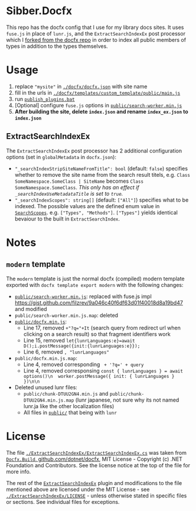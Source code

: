 # Sibber.Docfx

This repo has the docfx config that I use for my library docs sites. It uses `fuse.js` in place of `lunr.js`, and the `ExtractSearchIndexEx` post processor which I [forked from the docfx repo](https://github.com/dotnet/docfx/blob/44383167ece82d4deb7c2062de1a2e34b32607e9/src/Docfx.Build/PostProcessors/ExtractSearchIndex.cs) in order to index all public members of types in addition to the types themselves.

# Usage

1. replace `"mysite"` in [`./docfx/docfx.json`](./docfx/docfx.json) with site name
2. fill in the urls in [`./docfx/templates/custom_template/public/main.js`](./docfx/templates/custom_template/public/main.js)
3. run [`publish_plugins.bat`](./publish_plugins.bat)
4. [Optional] configure `fuse.js` options in [`public/search-worker.min.js`](./docfx/templates/modern/public/search-worker.min.js)
4. **After building the site, delete `index.json` and rename `index_ex.json` to `index.json`**

## ExtractSearchIndexEx

The `ExtractSearchIndexEx` post processor has 2 additional configuration options (set in `globalMetadata` in `docfx.json`):
 - `"_searchIndexStripSiteNameFromTitle": bool` (default: `false`) specifies whether to remove the site name from the search result titels, e.g. `Class SomeNamespace.SomeClass | SiteName` becomes `Class SomeNamespace.SomeClass`. *This only has an effect if `_searchIndexUseMetadataTitle` is set to `true`.*
 - `"_searchIndexScopes": string[]` (default: `["All"]`) specifies what to be indexed. The possible values are the defined enum value in [`SearchScopes`](./ExtractSearchIndexEx/SearchScopes.cs). e.g. `["Types", "Methods"]`. `["Types"]` yields identical bevaiour to the built in `ExtractSearchIndex`.

# Notes

## `modern` template

The `modern` template is just the normal docfx (compiled) modern template exported with `docfx template export modern` with the following changes:
 - [`public/search-worker.min.js`](./docfx/templates/modern/public/search-worker.min.js): replaced with fuse.js impl https://gist.github.com/filzrev/9a046c40f6df63d01f40018d8a19bd47 and modified
 - `public/search-worker.min.js.map`: deleted
 - [`public/docfx.min.js`](/docfx/templates/modern/public/docfx.min.js):
    - Line 17, removed `+"?q="+It` (search query from redirect url when clicking on a search result) so that fragment identifiers work
    - Line 15, removed `let{lunrLanguages:e}=await D();i.postMessage({init:{lunrLanguages:e}});`
    - Line 6, removed `, "lunrLanguages"`
 - `public/docfx.min.js.map`:
    - Line 4, removed corresponding ` + '?q=' + query`
    - Line 4, removed corresponsing `const { lunrLanguages } = await options()\n  worker.postMessage({ init: { lunrLanguages } })\n\n  `
 - Deleted unused lunr files:
    - `public/chunk-DTUU2GN4.min.js` and `public/chunk-DTUU2GN4.min.js.map` (lunr japanese, not sure why its not named lunr.ja like the other localization files)
    - All files in [`public/`](/docfx/templates/modern/public/) that being with `lunr`

# License

The file [`./ExtractSearchIndexEx/ExtractSearchIndexEx.cs`](./ExtractSearchIndexEx/ExtractSearchIndexEx.cs) was taken from [`Docfx.Build`, github.com/dotnet/docfx](https://github.com/dotnet/docfx/blob/44383167ece82d4deb7c2062de1a2e34b32607e9/src/Docfx.Build/PostProcessors/ExtractSearchIndex.cs), MIT License - Copyright (c) .NET Foundation and Contributors. See the license notice at the top of the file for more info.

The rest of the [`ExtractSearchIndexEx`](./ExtractSearchIndexEx/) plugin and modifications to the file mentioned above are licensed under the MIT License - see [`./ExtractSearchIndexEx/LICENSE`](./ExtractSearchIndexEx/LICENSE) - unless otherwise stated in specific files or sections. See individual files for exceptions.
